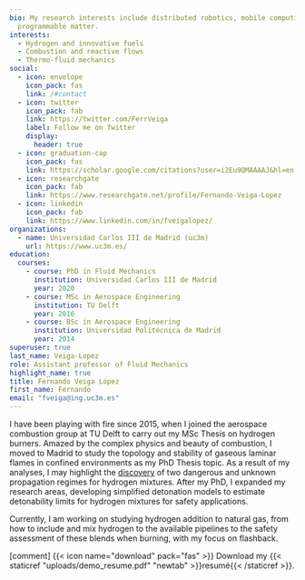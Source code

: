 ```yaml
---
bio: My research interests include distributed robotics, mobile computing and
  programmable matter.
interests:
  - Hydrogen and innovative fuels
  - Combustion and reactive flows
  - Thermo-fluid mechanics
social:
  - icon: envelope
    icon_pack: fas
    link: /#contact
  - icon: twitter
    icon_pack: fab
    link: https://twitter.com/FerrVeiga
    label: Follow me on Twitter
    display:
      header: true
  - icon: graduation-cap
    icon_pack: fas
    link: https://scholar.google.com/citations?user=i2Eu9QMAAAAJ&hl=en
  - icon: researchgate
    icon_pack: fab
    link: https://www.researchgate.net/profile/Fernando-Veiga-Lopez
  - icon: linkedin
    icon_pack: fab
    link: https://www.linkedin.com/in/fveigalopez/
organizations:
  - name: Universidad Carlos III de Madrid (uc3m)
    url: https://www.uc3m.es/
education:
  courses:
    - course: PhD in Fluid Mechanics
      institution: Universidad Carlos III de Madrid
      year: 2020
    - course: MSc in Aerospace Engineering
      institution: TU Delft
      year: 2016
    - course: BSc in Aerospace Engineering
      institution: Universidad Politécnica de Madrid
      year: 2014
superuser: true
last_name: Veiga-Lopez
role: Assistant professor of Fluid Mechanics
highlight_name: true
title: Fernando Veiga López
first_name: Fernando
email: "fveiga@ing.uc3m.es"
---
```


I have been playing with fire since 2015, when I joined the aerospace combustion group at TU Delft to carry out my MSc Thesis on hydrogen burners. Amazed by the complex physics and beauty of combustion, I moved to Madrid to study the topology and stability of gaseous laminar flames in confined environments as my PhD Thesis topic. As a result of my analyses, I may highlight the [discovery](https://physics.aps.org/articles/v13/72) of two dangerous and unknown propagation regimes for hydrogen mixtures. After my PhD, I expanded my research areas, developing simplified detonation models to estimate detonability limits for hydrogen mixtures for safety applications.

Currently, I am working on studying hydrogen addition to natural gas, from how to include and mix hydrogen to the available pipelines to the safety assessment of these blends when burning, with my focus on flashback.

[comment] {{< icon name="download" pack="fas" >}} Download my {{< staticref "uploads/demo_resume.pdf" "newtab" >}}resumé{{< /staticref >}}.
